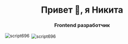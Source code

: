 <h1 align="center">Привет 👋, я Никита</h1>
<h3 align="center">Frontend разработчик</h3>

<p><img align="left" src="https://github-readme-stats.vercel.app/api/top-langs?username=script696&show_icons=true&locale=en&layout=compact" alt="script696" /></p>

<p>&nbsp;<img align="center" src="https://github-readme-stats.vercel.app/api?username=script696&show_icons=true&locale=en" alt="script696" /></p>

